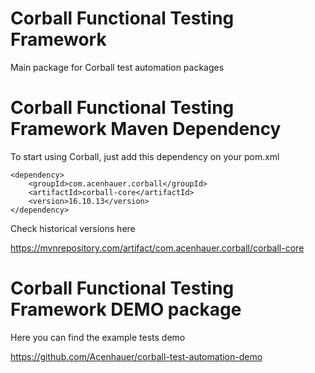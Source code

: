 Corball Functional Testing Framework
===============

Main package for Corball test automation packages

Corball Functional Testing Framework Maven Dependency
===============

To start using Corball, just add this dependency on your pom.xml

    <dependency>
        <groupId>com.acenhauer.corball</groupId>
        <artifactId>corball-core</artifactId>
        <version>16.10.13</version>
    </dependency>


Check historical versions here

https://mvnrepository.com/artifact/com.acenhauer.corball/corball-core

Corball Functional Testing Framework DEMO package
===============

Here you can find the example tests demo

https://github.com/Acenhauer/corball-test-automation-demo
